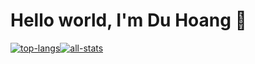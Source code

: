 <div>
<h1>Hello world, I'm Du Hoang 👋</h1>
<a style="display: flex" href="https://github.com/duhoang00">
<img alt="top-langs" src="https://github-readme-stats-duhoang.vercel.app/api/top-langs/?username=duhoang00&layout=compact&langs_count=6&hide_border=1&theme=radical" />
<img alt="all-stats" src="https://github-readme-stats-duhoang.vercel.app/api?username=duhoang00&count_private=true&include_all_commits=true&show_icons=true&theme=radical&hide_border=true" />
<a>
<div>
